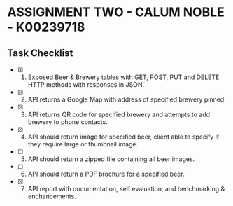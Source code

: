 # ASSIGNMENT TWO - CALUM NOBLE - K00239718


## Task Checklist

- [x] 1) Exposed Beer & Brewery tables with GET, POST, PUT and DELETE HTTP methods with responses in JSON.
- [x] 2) API returns a Google Map with address of specified brewery pinned.
- [x] 3) API returns QR code for specified brewery and attempts to add brewery to phone contacts.
- [x] 4) API should return image for specified beer, client able to specify if they require large or thumbnail image.
- [ ] 5) API should return a zipped file containing all beer images.
- [ ] 6) API should return a PDF brochure for a specified beer.
- [x] 7) API report with documentation, self evaluation, and benchmarking & enchancements.

